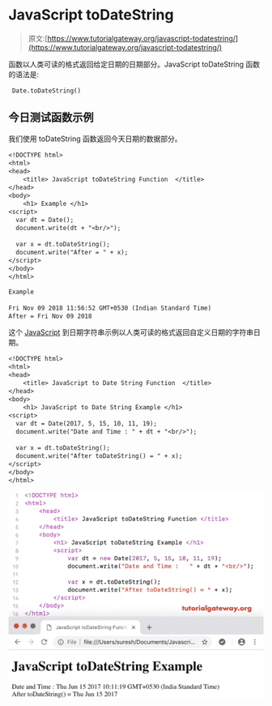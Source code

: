 # JavaScript toDateString

> 原文:[https://www.tutorialgateway.org/javascript-todatestring/](https://www.tutorialgateway.org/javascript-todatestring/)

函数以人类可读的格式返回给定日期的日期部分。JavaScript toDateString 函数的语法是:

```
 Date.toDateString()
```

## 今日测试函数示例

我们使用 toDateString 函数返回今天日期的数据部分。

```
<!DOCTYPE html>
<html>
<head>
    <title> JavaScript toDateString Function  </title>
</head>
<body>
    <h1> Example </h1>
<script>
  var dt = Date();  
  document.write(dt + "<br/>");

  var x = dt.toDateString();
  document.write("After = " + x);
</script>
</body>
</html>
```

```
Example

Fri Nov 09 2018 11:56:52 GMT+0530 (Indian Standard Time)
After = Fri Nov 09 2018
```

这个 [JavaScript](https://www.tutorialgateway.org/javascript/) 到日期字符串示例以人类可读的格式返回自定义日期的字符串日期。

```
<!DOCTYPE html>
<html>
<head>
    <title> JavaScript to Date String Function  </title>
</head>
<body>
    <h1> JavaScript to Date String Example </h1>
<script>
  var dt = Date(2017, 5, 15, 10, 11, 19);
  document.write("Date and Time : " + dt + "<br/>");

  var x = dt.toDateString();
  document.write("After toDateString() = " + x);
</script>
</body>
</html>
```

![JavaScript toDateString Function 2](img/9f3f82d7742caa3b6c7d20fda95cfc03.png)